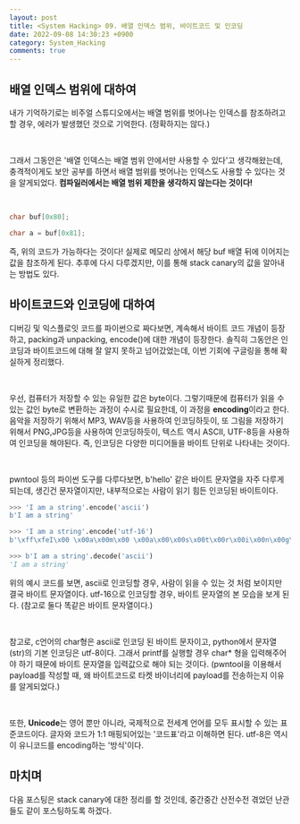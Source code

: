 ```yaml
---
layout: post
title: <System Hacking> 09. 배열 인덱스 범위, 바이트코드 및 인코딩
date: 2022-09-08 14:30:23 +0900
category: System_Hacking
comments: true
---
```


## 배열 인덱스 범위에 대하여

내가 기억하기로는 비주얼 스튜디오에서는 배열 범위를 벗어나는 인덱스를 참조하려고 할 경우, 에러가 발생했던 것으로 기억한다. (정확하지는 않다.)

<br/>

그래서 그동안은 '배열 인덱스는 배열 범위 안에서만 사용할 수 있다'고 생각해왔는데, 충격적이게도 보안 공부를 하면서 배열 범위를 벗어나는 인덱스도 사용할 수 있다는 것을 알게되었다. **컴파일러에서는 배열 범위 제한을 생각하지 않는다는 것이다!**

<br/>

```c
char buf[0x80];

char a = buf[0x81];
```

즉, 위의 코드가 가능하다는 것이다! 실제로 메모리 상에서 해당 buf 배열 뒤에 이어지는 값을 참조하게 된다. 추후에 다시 다루겠지만, 이를 통해 stack canary의 값을 알아내는 방법도 있다.

## 바이트코드와 인코딩에 대하여

디버깅 및 익스플로잇 코드를 파이썬으로 짜다보면, 계속해서 바이트 코드 개념이 등장하고, packing과 unpacking, encode()에 대한 개념이 등장한다. 솔직히 그동안은 인코딩과 바이트코드에 대해 잘 알지 못하고 넘어갔었는데, 이번 기회에 구글링을 통해 확실하게 정리했다.

<br/>

우선, 컴퓨터가 저장할 수 있는 유일한 값은 byte이다. 그렇기때문에 컴퓨터가 읽을 수 있는 값인 byte로 변환하는 과정이 수시로 필요한데, 이 과정을 **encoding**이라고 한다. 음악을 저장하기 위해서 MP3, WAV등을 사용하여 인코딩하듯이, 또 그림을 저장하기 위해서 PNG,JPG등을 사용하여 인코딩하듯이, 텍스트 역시 ASCII, UTF-8등을 사용하여 인코딩을 해야된다. 즉, 인코딩은 다양한 미디어들을 바이트 단위로 나타내는 것이다.

<br/>

pwntool 등의 파이썬 도구를 다루다보면, b'hello' 같은 바이트 문자열을 자주 다루게 되는데, 생긴건 문자열이지만, 내부적으로는 사람이 읽기 힘든 인코딩된 바이트이다.

```python
>>> 'I am a string'.encode('ascii')
b'I am a string'

>>> 'I am a string'.encode('utf-16')
b'\xff\xfeI\x00 \x00a\x00m\x00 \x00a\x00\x00s\x00t\x00r\x00i\x00n\x00g\x00'

>>> b'I am a string'.decode('ascii')
'I am a string'
```

위의 예시 코드를 보면, ascii로 인코딩할 경우, 사람이 읽을 수 있는 것 처럼 보이지만 결국 바이트 문자열이다. utf-16으로 인코딩할 경우, 바이트 문자열의 본 모습을 보게 된다. (참고로 둘다 똑같은 바이트 문자열이다.)

<br/>

참고로, c언어의 char형은 ascii로 인코딩 된 바이트 문자이고, python에서 문자열(str)의 기본 인코딩은 utf-8이다. 그래서 printf를 실행할 경우 char* 형을 입력해주어야 하기 때문에 바이트 문자열을 입력값으로 해야 되는 것이다. (pwntool을 이용해서 payload를 작성할 때, 왜 바이트코드로 타켓 바이너리에 payload를 전송하는지 이유를 알게되었다.)

<br/>

또한, **Unicode**는 영어 뿐만 아니라, 국제적으로 전세계 언어를 모두 표시할 수 있는 표준코드이다. 글자와 코드가 1:1 매핑되어있는 '코드표'라고 이해하면 된다. utf-8은 역시 이 유니코드를 encoding하는 '방식'이다. 

## 마치며

다음 포스팅은 stack canary에 대한 정리를 할 것인데, 중간중간 산전수전 겪었던 난관들도 같이 포스팅하도록 하겠다.
